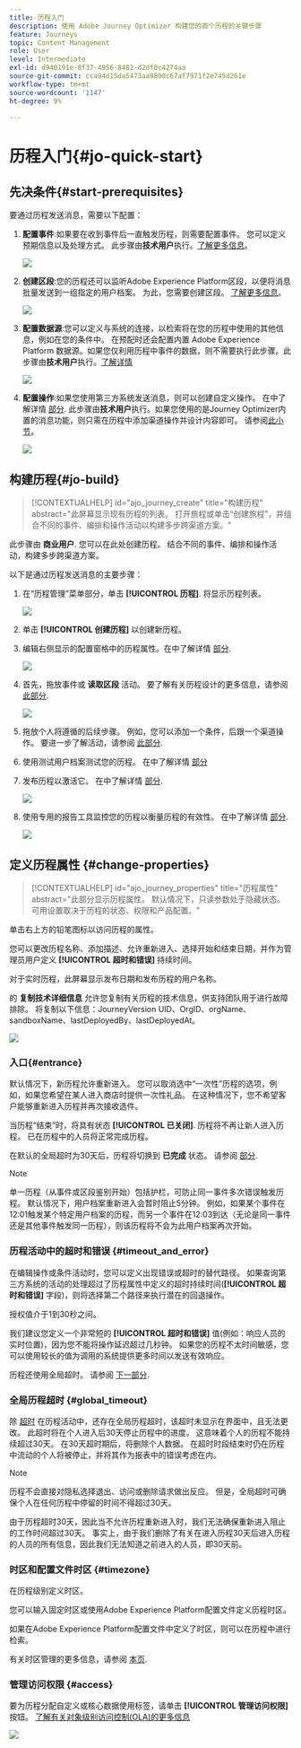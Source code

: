 ```yaml
---
title: 历程入门
description: 使用 Adobe Journey Optimizer 构建您的首个历程的关键步骤
feature: Journeys
topic: Content Management
role: User
level: Intermediate
exl-id: d940191e-8f37-4956-8482-d2df0c4274aa
source-git-commit: cca94d15da5473aa9890c67af7971f2e745d261e
workflow-type: tm+mt
source-wordcount: '1147'
ht-degree: 9%

---
```


# 历程入门{#jo-quick-start}

## 先决条件{#start-prerequisites}

要通过历程发送消息，需要以下配置：

1. **配置事件**:如果要在收到事件后一直触发历程，则需要配置事件。 您可以定义预期信息以及处理方式。 此步骤由&#x200B;**技术用户**&#x200B;执行。[了解更多信息](../event/about-events.md)。

   ![](assets/jo-event7bis.png)

1. **创建区段**:您的历程还可以监听Adobe Experience Platform区段，以便将消息批量发送到一组指定的用户档案。 为此，您需要创建区段。 [了解更多信息](../segment/about-segments.md)。

   ![](assets/segment2.png)

1. **配置数据源**:您可以定义与系统的连接，以检索将在您的历程中使用的其他信息，例如在您的条件中。 在预配时还会配置内置 Adobe Experience Platform 数据源。如果您仅利用历程中事件的数据，则不需要执行此步骤。此步骤由&#x200B;**技术用户**&#x200B;执行。[了解详情](../datasource/about-data-sources.md)

   ![](assets/jo-datasource.png)

1. **配置操作**:如果您使用第三方系统发送消息，则可以创建自定义操作。 在中了解详情 [部分](../action/action.md). 此步骤由&#x200B;**技术用户**&#x200B;执行。如果您使用的是Journey Optimizer内置的消息功能，则只需在历程中添加渠道操作并设计内容即可。 请参阅[此小节](../messages/get-started-content.md)。

   ![](assets/custom2.png)

## 构建历程{#jo-build}

>[!CONTEXTUALHELP]
>id="ajo_journey_create"
>title="构建历程"
>abstract="此屏幕显示现有历程的列表。 打开旅程或单击“创建旅程”，并组合不同的事件、编排和操作活动以构建多步跨渠道方案。"

此步骤由 **商业用户**. 您可以在此处创建历程。 结合不同的事件、编排和操作活动，构建多步跨渠道方案。

以下是通过历程发送消息的主要步骤：

1. 在“历程管理”菜单部分，单击 **[!UICONTROL 历程]**. 将显示历程列表。

   ![](assets/interface-journeys.png)

1. 单击 **[!UICONTROL 创建历程]** 以创建新历程。

1. 编辑右侧显示的配置窗格中的历程属性。在中了解详情 [部分](journey-gs.md#change-properties).

   ![](assets/jo-properties.png)

1. 首先，拖放事件或 **读取区段** 活动。 要了解有关历程设计的更多信息，请参阅 [此部分](using-the-journey-designer.md).

   ![](assets/read-segment.png)

1. 拖放个人将遵循的后续步骤。 例如，您可以添加一个条件，后跟一个渠道操作。 要进一步了解活动，请参阅 [此部分](using-the-journey-designer.md).

1. 使用测试用户档案测试您的历程。 在中了解详情 [部分](testing-the-journey.md)

1. 发布历程以激活它。 在中了解详情 [部分](publishing-the-journey.md).

   ![](assets/jo-journeyuc2_32bis.png)

1. 使用专用的报告工具监控您的历程以衡量历程的有效性。 在中了解详情 [部分](../reports/live-report.md).

   ![](assets/jo-dynamic_report_journey_12.png)

## 定义历程属性 {#change-properties}

>[!CONTEXTUALHELP]
>id="ajo_journey_properties"
>title="历程属性"
>abstract="此部分显示历程属性。 默认情况下，只读参数处于隐藏状态。 可用设置取决于历程的状态、权限和产品配置。"

单击右上方的铅笔图标以访问历程的属性。

您可以更改历程名称、添加描述、允许重新进入、选择开始和结束日期，并作为管理员用户定义 **[!UICONTROL 超时和错误]** 持续时间。

对于实时历程，此屏幕显示发布日期和发布历程的用户名称。

的 **复制技术详细信息** 允许您复制有关历程的技术信息，供支持团队用于进行故障排除。 将复制以下信息：JourneyVersion UID、OrgID、orgName、sandboxName、lastDeployedBy、lastDeployedAt。

![](assets/journey32.png)

### 入口{#entrance}

默认情况下，新历程允许重新进入。 您可以取消选中“一次性”历程的选项，例如，如果您希望在某人进入商店时提供一次性礼品。 在这种情况下，您不希望客户能够重新进入历程并再次接收选件。

当历程“结束”时，将具有状态 **[!UICONTROL 已关闭]**. 历程将不再让新人进入历程。 已在历程中的人员将正常完成历程。

在默认的全局超时为30天后，历程将切换到 **已完成** 状态。 请参阅 [部分](../building-journeys/journey-gs.md#global_timeout).

>[!NOTE]
>
>单一历程（从事件或区段鉴别开始）包括护栏，可防止同一事件多次错误触发历程。 默认情况下，用户档案重新进入会暂时阻止5分钟。 例如，如果某个事件在12:01触发某个特定用户档案的历程，而另一个事件在12:03到达（无论是同一事件还是其他事件触发同一历程），则该历程将不会为此用户档案再次开始。

### 历程活动中的超时和错误 {#timeout_and_error}

在编辑操作或条件活动时，您可以定义出现错误或超时的替代路径。 如果查询第三方系统的活动的处理超过了历程属性中定义的超时持续时间(**[!UICONTROL 超时和错误]** 字段)，则将选择第二个路径来执行潜在的回退操作。

授权值介于1到30秒之间。

我们建议您定义一个非常短的 **[!UICONTROL 超时和错误]** 值(例如：响应人员的实时位置)，因为您不能将操作延迟超过几秒钟。 如果您的历程不太时间敏感，您可以使用较长的值为调用的系统提供更多时间以发送有效响应。

历程还使用全局超时。 请参阅 [下一部分](#global_timeout).

### 全局历程超时 {#global_timeout}

除 [超时](#timeout_and_error) 在历程活动中，还存在全局历程超时，该超时未显示在界面中，且无法更改。 此超时将在个人进入后30天停止历程中的进度。 这意味着个人的历程不能持续超过30天。 在30天超时期后，将删除个人数据。 在超时时段结束时仍在历程中流动的个人将被停止，并将其作为报表中的错误考虑在内。

>[!NOTE]
>
>历程不会直接对隐私选择退出、访问或删除请求做出反应。 但是，全局超时可确保个人在任何历程中停留的时间不得超过30天。

由于历程超时30天，因此当不允许历程重新进入时，我们无法确保重新进入阻止的工作时间超过30天。 事实上，由于我们删除了有关在进入历程30天后进入历程的人员的所有信息，因此我们无法知道之前进入的人员，即30天前。

### 时区和配置文件时区 {#timezone}

在历程级别定义时区。

您可以输入固定时区或使用Adobe Experience Platform配置文件定义历程时区。

如果在Adobe Experience Platform配置文件中定义了时区，则可以在历程中进行检索。

有关时区管理的更多信息，请参阅 [本页](../building-journeys/timezone-management.md).

### 管理访问权限 {#access}

要为历程分配自定义或核心数据使用标签，请单击 **[!UICONTROL 管理访问权限]** 按钮。 [了解有关对象级别访问控制(OLA)的更多信息](../administration/object-based-access.md)

![](assets/journeys-manage-access.png)

